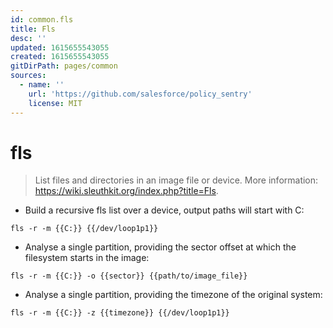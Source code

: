 ```yaml
---
id: common.fls
title: Fls
desc: ''
updated: 1615655543055
created: 1615655543055
gitDirPath: pages/common
sources:
  - name: ''
    url: 'https://github.com/salesforce/policy_sentry'
    license: MIT
---
```

# fls

> List files and directories in an image file or device.
> More information: <https://wiki.sleuthkit.org/index.php?title=Fls>.

- Build a recursive fls list over a device, output paths will start with C:

`fls -r -m {{C:}} {{/dev/loop1p1}}`

- Analyse a single partition, providing the sector offset at which the filesystem starts in the image:

`fls -r -m {{C:}} -o {{sector}} {{path/to/image_file}}`

- Analyse a single partition, providing the timezone of the original system:

`fls -r -m {{C:}} -z {{timezone}} {{/dev/loop1p1}}`

